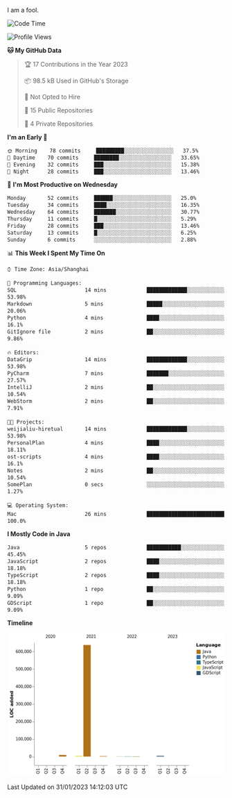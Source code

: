 I am a fool.

<!--START_SECTION:waka-->
![Code Time](http://img.shields.io/badge/Code%20Time-5%20hrs%2025%20mins-blue)

![Profile Views](http://img.shields.io/badge/Profile%20Views-125-blue)

**🐱 My GitHub Data** 

> 🏆 17 Contributions in the Year 2023
 > 
> 📦 98.5 kB Used in GitHub's Storage 
 > 
> 🚫 Not Opted to Hire
 > 
> 📜 15 Public Repositories 
 > 
> 🔑 4 Private Repositories  
 > 
**I'm an Early 🐤** 

```text
🌞 Morning    78 commits     █████████░░░░░░░░░░░░░░░░   37.5% 
🌆 Daytime    70 commits     ████████░░░░░░░░░░░░░░░░░   33.65% 
🌃 Evening    32 commits     ███░░░░░░░░░░░░░░░░░░░░░░   15.38% 
🌙 Night      28 commits     ███░░░░░░░░░░░░░░░░░░░░░░   13.46%

```
📅 **I'm Most Productive on Wednesday** 

```text
Monday       52 commits     ██████░░░░░░░░░░░░░░░░░░░   25.0% 
Tuesday      34 commits     ████░░░░░░░░░░░░░░░░░░░░░   16.35% 
Wednesday    64 commits     ███████░░░░░░░░░░░░░░░░░░   30.77% 
Thursday     11 commits     █░░░░░░░░░░░░░░░░░░░░░░░░   5.29% 
Friday       28 commits     ███░░░░░░░░░░░░░░░░░░░░░░   13.46% 
Saturday     13 commits     █░░░░░░░░░░░░░░░░░░░░░░░░   6.25% 
Sunday       6 commits      ░░░░░░░░░░░░░░░░░░░░░░░░░   2.88%

```


📊 **This Week I Spent My Time On** 

```text
⌚︎ Time Zone: Asia/Shanghai

💬 Programming Languages: 
SQL                      14 mins             █████████████░░░░░░░░░░░░   53.98% 
Markdown                 5 mins              █████░░░░░░░░░░░░░░░░░░░░   20.06% 
Python                   4 mins              ████░░░░░░░░░░░░░░░░░░░░░   16.1% 
GitIgnore file           2 mins              ██░░░░░░░░░░░░░░░░░░░░░░░   9.86%

🔥 Editors: 
DataGrip                 14 mins             █████████████░░░░░░░░░░░░   53.98% 
PyCharm                  7 mins              ███████░░░░░░░░░░░░░░░░░░   27.57% 
IntelliJ                 2 mins              ██░░░░░░░░░░░░░░░░░░░░░░░   10.54% 
WebStorm                 2 mins              ██░░░░░░░░░░░░░░░░░░░░░░░   7.91%

🐱‍💻 Projects: 
weijialiu-hiretual       14 mins             █████████████░░░░░░░░░░░░   53.98% 
PersonalPlan             4 mins              ████░░░░░░░░░░░░░░░░░░░░░   18.11% 
ost-scripts              4 mins              ████░░░░░░░░░░░░░░░░░░░░░   16.1% 
Notes                    2 mins              ██░░░░░░░░░░░░░░░░░░░░░░░   10.54% 
SomePlan                 0 secs              ░░░░░░░░░░░░░░░░░░░░░░░░░   1.27%

💻 Operating System: 
Mac                      26 mins             █████████████████████████   100.0%

```

**I Mostly Code in Java** 

```text
Java                     5 repos             ███████████░░░░░░░░░░░░░░   45.45% 
JavaScript               2 repos             ████░░░░░░░░░░░░░░░░░░░░░   18.18% 
TypeScript               2 repos             ████░░░░░░░░░░░░░░░░░░░░░   18.18% 
Python                   1 repo              ██░░░░░░░░░░░░░░░░░░░░░░░   9.09% 
GDScript                 1 repo              ██░░░░░░░░░░░░░░░░░░░░░░░   9.09%

```


**Timeline**

![Chart not found](https://raw.githubusercontent.com/VeejaLiu/VeejaLiu/master/charts/bar_graph.png) 


 Last Updated on 31/01/2023 14:12:03 UTC
<!--END_SECTION:waka-->
